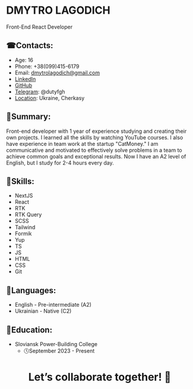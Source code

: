 # DMYTRO LAGODICH
Front-End React Developer

## ☎Contacts:
- Age: 16
- Phone: +38(099)415-6179
- Email: dmytrolagodich@gmail.com
- [LinkedIn](https://www.linkedin.com/in/dmytro-lagodich)
- [GitHub](https://github.com/duttyfgh)
- [Telegram](https://t.me/dutyfgh): @dutyfgh
- [Location](https://www.google.com/maps/@49.4269403,32.0309084,12z?entry=ttu): Ukraine, Cherkasy

## 📜Summary:
Front-end developer with 1 year of experience studying and creating their own projects. I learned all the skills by watching YouTube courses. I also have experience in team work at the startup "CatMoney." I am communicative and motivated to effectively solve problems in a team to achieve common goals and exceptional results. Now I have an A2 level of English, but I study for 2-4 hours every day.

## 🦾Skills:
- NextJS
- React
- RTK
- RTK Query
- SCSS
- Tailwind
- Formik
- Yup
- TS
- JS
- HTML
- CSS
- Git

## 👅Languages:
- English - Pre-intermediate (A2)
- Ukrainian - Native (C2)

## 🧠Education:
- Sloviansk Power-Building College
  - 🕓September 2023 - Present

<div align='center'>
<h1>Let’s collaborate together! 🤝
</div>
